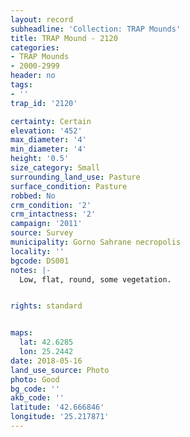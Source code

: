 ```yaml
---
layout: record
subheadline: 'Collection: TRAP Mounds'
title: TRAP Mound - 2120
categories:
- TRAP Mounds
- 2000-2999
header: no
tags:
- ''
trap_id: '2120'

certainty: Certain
elevation: '452'
max_diameter: '4'
min_diameter: '4'
height: '0.5'
size_category: Small
surrounding_land_use: Pasture
surface_condition: Pasture
robbed: No
crm_condition: '2'
crm_intactness: '2'
campaign: '2011'
source: Survey
municipality: Gorno Sahrane necropolis
locality: ''
bgcode: DS001
notes: |-
  Low, flat, round, some vegetation.


rights: standard


maps:
  lat: 42.6285
  lon: 25.2442
date: 2018-05-16
land_use_source: Photo
photo: Good
bg_code: ''
akb_code: ''
latitude: '42.666846'
longitude: '25.217871'
---
```


